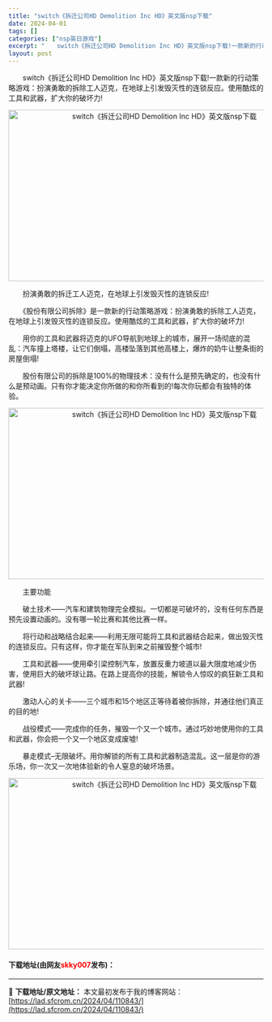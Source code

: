 ```yaml
---
title: "switch《拆迁公司HD Demolition Inc HD》英文版nsp下载"
date: 2024-04-01
tags: []
categories: ["nsp英日游戏"]
excerpt: "　　switch《拆迁公司HD Demolition Inc HD》英文版nsp下载!一款新的行动策略游戏：扮演勇敢的拆除工人迈克，在地球上引发毁灭性的连锁反应。使用酷炫的工具和武器，扩大你的破坏力! 　　扮演勇敢的拆迁工人迈克，在地球上引发毁灭性的连锁反应! 　　《股份有限公司拆除》是一款新的行动&hellip;"
layout: post
---
```


 <p>　　switch《拆迁公司HD Demolition Inc HD》英文版nsp下载!一款新的行动策略游戏：扮演勇敢的拆除工人迈克，在地球上引发毁灭性的连锁反应。使用酷炫的工具和武器，扩大你的破坏力!</p> <p style="text-align: center;"><img src="https://lad.sfcrom.cn/wp-content/uploads/2024/04/20240401_660aa2e89f827.webp" style="width: 600px; height: 338px;" alt="switch《拆迁公司HD Demolition Inc HD》英文版nsp下载" /></p> <p>　　扮演勇敢的拆迁工人迈克，在地球上引发毁灭性的连锁反应!</p> <p>　　《股份有限公司拆除》是一款新的行动策略游戏：扮演勇敢的拆除工人迈克，在地球上引发毁灭性的连锁反应。使用酷炫的工具和武器，扩大你的破坏力!</p> <p>　　用你的工具和武器将迈克的UFO导航到地球上的城市，展开一场彻底的混乱：汽车撞上塔楼，让它们倒塌，高楼坠落到其他高楼上，爆炸的奶牛让整条街的房屋倒塌!</p> <p>　　股份有限公司的拆除是100%的物理技术：没有什么是预先确定的，也没有什么是预动画。只有你才能决定你所做的和你所看到的!每次你玩都会有独特的体验。</p> <p style="text-align: center;"><img src="https://lad.sfcrom.cn/wp-content/uploads/2024/04/20240401_660aa2e917df4.webp" style="width: 600px; height: 338px;" alt="switch《拆迁公司HD Demolition Inc HD》英文版nsp下载" /></p> <p>　　主要功能</p> <p>　　破土技术&mdash;&mdash;汽车和建筑物理完全模拟。一切都是可破坏的，没有任何东西是预先设置动画的。没有哪一轮比赛和其他比赛一样。</p> <p>　　将行动和战略结合起来&mdash;&mdash;利用无限可能将工具和武器结合起来，做出毁灭性的连锁反应。只有这样，你才能在军队到来之前摧毁整个城市!</p> <p>　　工具和武器&mdash;&mdash;使用牵引梁控制汽车，放置反重力坡道以最大限度地减少伤害，使用巨大的破坏球让路。在路上提高你的技能，解锁令人惊叹的疯狂新工具和武器!</p> <p>　　激动人心的关卡&mdash;&mdash;三个城市和15个地区正等待着被你拆除，并通往他们真正的目的地!</p> <p>　　战役模式&mdash;&mdash;完成你的任务，摧毁一个又一个城市。通过巧妙地使用你的工具和武器，你会把一个又一个地区变成废墟!</p> <p>　　暴走模式&ndash;无限破坏。用你解锁的所有工具和武器制造混乱。这一层是你的游乐场，你一次又一次地体验新的令人窒息的破坏场景。</p> <p style="text-align: center;"><img src="https://lad.sfcrom.cn/wp-content/uploads/2024/04/20240401_660aa2e982fdf.webp" style="width: 600px; height: 338px;" alt="switch《拆迁公司HD Demolition Inc HD》英文版nsp下载" /></p> <p><h4>下载地址(由网友<font color="red">skky007</font>发布)：</h4></p> 

---
📖 **下载地址/原文地址：** 本文最初发布于我的博客网站：[https://lad.sfcrom.cn/2024/04/110843/](https://lad.sfcrom.cn/2024/04/110843/)
